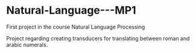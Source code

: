 # Natural-Language---MP1
First project in the course Natural Language Processing

Project regarding creating transducers for translating between roman and arabic numerals. 





